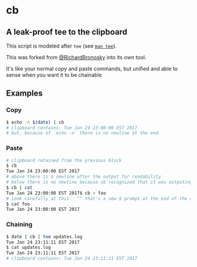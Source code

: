
# cb
## A leak-proof tee to the clipboard

This script is modeled after `tee` (see [`man tee`][2]).

This was forked from [@RichardBronosky](https://gist.github.com/RichardBronosky/56d8f614fab2bacdd8b048fb58d0c0c7) into its own tool.

It's like your normal copy and paste commands, but unified and able to sense when you want it to be chainable

## Examples


### Copy

```bash
$ echo -n $(date) | cb
# clipboard contains: Tue Jan 24 23:00:00 EST 2017
# but, because of `echo -n` there is no newline at the end
```

### Paste

```bash
# clipboard retained from the previous block
$ cb
Tue Jan 24 23:00:00 EST 2017
# above there is a newline after the output for readability
# below there is no newline because cb recognized that it was outputing to a pipe and any alterations would "contaminate" the data
$ cb | cat
Tue Jan 24 23:00:00 EST 2017$ cb > foo
# look carefully at this   ^^ that's a new $ prompt at the end of the content exactly as copied
$ cat foo
Tue Jan 24 23:00:00 EST 2017
```

### Chaining

```bash
$ date | cb | tee updates.log
Tue Jan 24 23:11:11 EST 2017
$ cat updates.log
Tue Jan 24 23:11:11 EST 2017
# clipboard contains: Tue Jan 24 23:11:11 EST 2017
```

  [1]: https://gist.github.com/RichardBronosky/56d8f614fab2bacdd8b048fb58d0c0c7
  [2]: http://man7.org/linux/man-pages/man1/tee.1.html
